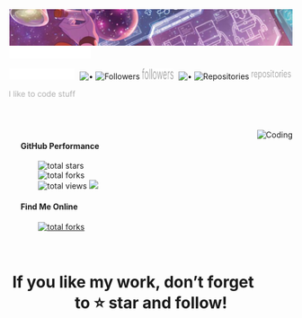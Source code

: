 <!-- Header -->
<img src="imgs/header.svg" alt="header"/>

<!-- Username -->
<img src="imgs/Mars Dev X.svg" height="20" alt="Mars Dev X">

<!-- Id, followers, repos -->
<p>
  <img src="imgs/@marsdevx.svg" height="19" alt="@marsdevx">

  <img src="https://via.placeholder.com/10x1/000000/000000?text=" width="1" height="1" alt="">
  <img src="imgs/•.svg" height="20" width="2" alt="•">
  <img src="https://img.shields.io/github/followers/marsdevx?label=&style=flat-square&color=0D1116" alt="Followers">
  <img src="imgs/followers.svg" height="20" width="56" alt="followers">

  <img src="https://via.placeholder.com/10x1/000000/000000?text=" width="1" height="1" alt="">
  <img src="imgs/•.svg" height="20" width="2" alt="•">
  <img src="https://img.shields.io/badge/dynamic/json?color=0D1116&style=flat-square&label=&query=public_repos&url=https://api.github.com/users/marsdevx" alt="Repositories">
  <img src="imgs/repositories.svg" height="17" width="70" alt="repositories">
</p>

<!-- Desc -->
<img src="imgs/I like to code stuff.svg" height="11" alt="I like to code stuff">

#

<br>

<!-- Gif -->
<img align="right" alt="Coding" height="265" src="https://i.pinimg.com/originals/55/e0/9b/55e09be9dccd8bb15075d4878632c4d4.gif" />

<!-- GitHub Performance -->
<div>
  <h4>&nbsp;&nbsp;&nbsp;&nbsp;&nbsp;&nbsp;GitHub Performance</h4>
</div>

<div>
  &nbsp;&nbsp;&nbsp;&nbsp;&nbsp;&nbsp;&nbsp;&nbsp;&nbsp;&nbsp;&nbsp;&nbsp;
  <img src="https://custom-icon-badges.demolab.com/badge/Stars-70-0D1116?style=for-the-badge&labelColor=0D1116&logo=star&logoColor=yellow" alt="total stars"/>
  <!-- <img src="https://custom-icon-badges.demolab.com/github/stars/marsdevx?color=0D1116&style=for-the-badge&labelColor=0D1116&logo=star&logoColor=yellow" alt="total stars"/> -->
</div>

<div>
  &nbsp;&nbsp;&nbsp;&nbsp;&nbsp;&nbsp;&nbsp;&nbsp;&nbsp;&nbsp;&nbsp;&nbsp;
  <img src="https://custom-icon-badges.demolab.com/badge/Forks-4-0D1116?style=for-the-badge&logo=repo-forked&logoColor=green&labelColor=0D1116" alt="total forks"/>
</div>

<div>
  &nbsp;&nbsp;&nbsp;&nbsp;&nbsp;&nbsp;&nbsp;&nbsp;&nbsp;&nbsp;&nbsp;&nbsp;
  <img src="https://custom-icon-badges.demolab.com/badge/Views-424-0D1116?style=for-the-badge&logo=eye&logoColor=blue&labelColor=0D1116" alt="total views"/>
  <img src="https://komarev.com/ghpvc/?username=marsdevx&style=pixel" />
  <!-- https://komarev.com/ghpvc/?username=marsdevx&abbreviated=true -->
</div>

<!-- https://github-readme-stats.vercel.app/api?username=marsdevx -->

<!-- Find Me Online -->
<div>
  <h4>&nbsp;&nbsp;&nbsp;&nbsp;&nbsp;&nbsp;Find Me Online</h4>
</div>

<div>
  &nbsp;&nbsp;&nbsp;&nbsp;&nbsp;&nbsp;&nbsp;&nbsp;&nbsp;&nbsp;&nbsp;&nbsp;
  <a href="https://www.reddit.com/user/marsdevx/submitted">
    <img src="https://custom-icon-badges.demolab.com/badge/Reddit--0D1116?style=for-the-badge&logo=reddit&logoColor=orange&labelColor=0D1116" alt="total forks"/>
  </a>
</div>

<br>
<br>

#

<!-- Star and follow -->
<h1 align="center">If you like my work, don’t forget to ⭐ star and follow!</h1>
